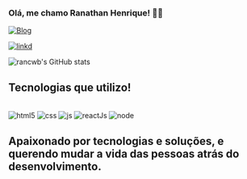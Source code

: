 ### Olá, me chamo Ranathan Henrique! 👋🤙

[![Blog](https://img.shields.io/badge/Instagram-E4405F?style=for-the-badge&logo=instagram&logoColor=white)](https://www.instagram.com/rancwb/)

[![linkd](https://img.shields.io/badge/LinkedIn-0077B5?style=for-the-badge&logo=linkedin&logoColor=white)](https://www.linkedin.com/in/ranathan-henrique-708970206/)


![rancwb's GitHub stats](https://github-readme-stats.vercel.app/api?username=RanCwb&show_icons=true&theme=onedark)


## Tecnologias que utilizo!

<div style="diplay: inline_block"><br/>
    <img  alt="html5" src="https://img.shields.io/badge/HTML5-E34F26?style=for-the-badge&logo=html5&logoColor=white"/>
     <img  alt="css" src="https://img.shields.io/badge/CSS3-1572B6?style=for-the-badge&logo=css3&logoColor=white"/>
      <img a alt="js" src="https://img.shields.io/badge/JavaScript-F7DF1E?style=for-the-badge&logo=javascript&logoColor=black"/>
       <img  alt="reactJs" src="	https://img.shields.io/badge/React-20232A?style=for-the-badge&logo=react&logoColor=61DAFB"/>
       <img  alt="node" src="		https://img.shields.io/badge/Node.js-43853D?style=for-the-badge&logo=node.js&logoColor=white"/>
</div>

## Apaixonado por tecnologias e soluções, e querendo mudar a vida das pessoas atrás do desenvolvimento.
